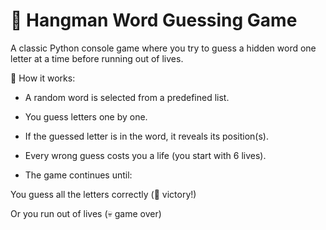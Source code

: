 # 🎲 Hangman Word Guessing Game

A classic Python console game where you try to guess a hidden word one letter at a time before running out of lives.

📌 How it works:

- A random word is selected from a predefined list.

- You guess letters one by one.

- If the guessed letter is in the word, it reveals its position(s).

- Every wrong guess costs you a life (you start with 6 lives).

- The game continues until:

You guess all the letters correctly (🎉 victory!)

Or you run out of lives (💀 game over)
